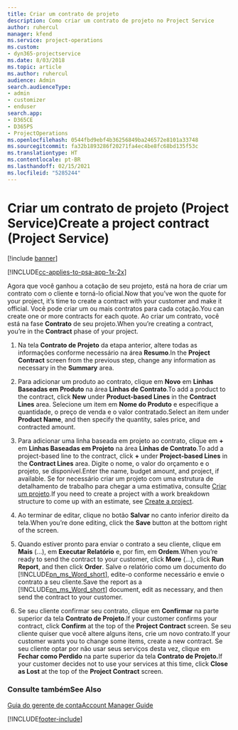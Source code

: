 ```yaml
---
title: Criar um contrato de projeto
description: Como criar um contrato de projeto no Project Service
author: ruhercul
manager: kfend
ms.service: project-operations
ms.custom:
- dyn365-projectservice
ms.date: 8/03/2018
ms.topic: article
ms.author: ruhercul
audience: Admin
search.audienceType:
- admin
- customizer
- enduser
search.app:
- D365CE
- D365PS
- ProjectOperations
ms.openlocfilehash: 0544fbd9ebf4b36256849ba246572e8101a33748
ms.sourcegitcommit: fa32b1893286f20271fa4ec4be8fc68bd135f53c
ms.translationtype: HT
ms.contentlocale: pt-BR
ms.lasthandoff: 02/15/2021
ms.locfileid: "5285244"
---
```

# <a name="create-a-project-contract-project-service"></a><span data-ttu-id="1531f-103">Criar um contrato de projeto (Project Service)</span><span class="sxs-lookup"><span data-stu-id="1531f-103">Create a project contract (Project Service)</span></span>

[!include [banner](../includes/psa-now-project-operations.md)]

[!INCLUDE[cc-applies-to-psa-app-1x-2x](../includes/cc-applies-to-psa-app-1x-2x.md)]

<span data-ttu-id="1531f-104">Agora que você ganhou a cotação de seu projeto, está na hora de criar um contrato com o cliente e torná-lo oficial.</span><span class="sxs-lookup"><span data-stu-id="1531f-104">Now that you’ve won the quote for your project, it’s time to create a contract with your customer and make it official.</span></span> <span data-ttu-id="1531f-105">Você pode criar um ou mais contratos para cada cotação.</span><span class="sxs-lookup"><span data-stu-id="1531f-105">You can create one or more contracts for each quote.</span></span> <span data-ttu-id="1531f-106">Ao criar um contrato, você está na fase **Contrato** de seu projeto.</span><span class="sxs-lookup"><span data-stu-id="1531f-106">When you’re creating a contract, you’re in the **Contract** phase of your project.</span></span>  
  
1. <span data-ttu-id="1531f-107">Na tela **Contrato de Projeto** da etapa anterior, altere todas as informações conforme necessário na área **Resumo**.</span><span class="sxs-lookup"><span data-stu-id="1531f-107">In the **Project Contract** screen from the previous step, change any information as necessary in the **Summary** area.</span></span>  
  
2. <span data-ttu-id="1531f-108">Para adicionar um produto ao contrato, clique em **Novo** em **Linhas Baseadas em Produto** na área **Linhas de Contrato**.</span><span class="sxs-lookup"><span data-stu-id="1531f-108">To add a product to the contract, click **New** under **Product-based Lines** in the **Contract Lines** area.</span></span> <span data-ttu-id="1531f-109">Selecione um item em **Nome do Produto** e especifique a quantidade, o preço de venda e o valor contratado.</span><span class="sxs-lookup"><span data-stu-id="1531f-109">Select an item under **Product Name**, and then specify the quantity, sales price, and contracted amount.</span></span>  
  
3. <span data-ttu-id="1531f-110">Para adicionar uma linha baseada em projeto ao contrato, clique em **+** em **Linhas Baseadas em Projeto** na área **Linhas de Contrato**.</span><span class="sxs-lookup"><span data-stu-id="1531f-110">To add a project-based line to the contract, click **+** under **Project-based Lines** in the **Contract Lines** area.</span></span> <span data-ttu-id="1531f-111">Digite o nome, o valor do orçamento e o projeto, se disponível.</span><span class="sxs-lookup"><span data-stu-id="1531f-111">Enter the name, budget amount, and project, if available.</span></span> <span data-ttu-id="1531f-112">Se for necessário criar um projeto com uma estrutura de detalhamento de trabalho para chegar a uma estimativa, consulte [Criar um projeto](../psa/create-project.md).</span><span class="sxs-lookup"><span data-stu-id="1531f-112">If you need to create a project with a work breakdown structure to come up with an estimate, see [Create a project](../psa/create-project.md).</span></span>  
  
4. <span data-ttu-id="1531f-113">Ao terminar de editar, clique no botão **Salvar** no canto inferior direito da tela.</span><span class="sxs-lookup"><span data-stu-id="1531f-113">When you’re done editing, click the **Save** button at the bottom right of the screen.</span></span>  
  
5. <span data-ttu-id="1531f-114">Quando estiver pronto para enviar o contrato a seu cliente, clique em **Mais** (…), em **Executar Relatório** e, por fim, em **Ordem**.</span><span class="sxs-lookup"><span data-stu-id="1531f-114">When you’re ready to send the contract to your customer, click **More** (…), click **Run Report**, and then click **Order**.</span></span> <span data-ttu-id="1531f-115">Salve o relatório como um documento do [!INCLUDE[pn_ms_Word_short](../includes/pn-ms-word-short.md)], edite-o conforme necessário e envie o contrato a seu cliente.</span><span class="sxs-lookup"><span data-stu-id="1531f-115">Save the report as a [!INCLUDE[pn_ms_Word_short](../includes/pn-ms-word-short.md)] document, edit as necessary, and then send the contract to your customer.</span></span>  
  
6. <span data-ttu-id="1531f-116">Se seu cliente confirmar seu contrato, clique em **Confirmar** na parte superior da tela **Contrato de Projeto**.</span><span class="sxs-lookup"><span data-stu-id="1531f-116">If your customer confirms your contract, click **Confirm** at the top of the **Project Contract** screen.</span></span> <span data-ttu-id="1531f-117">Se seu cliente quiser que você altere alguns itens, crie um novo contrato.</span><span class="sxs-lookup"><span data-stu-id="1531f-117">If your customer wants you to change some items, create a new contract.</span></span> <span data-ttu-id="1531f-118">Se seu cliente optar por não usar seus serviços desta vez, clique em **Fechar como Perdido** na parte superior da tela **Contrato de Projeto.**</span><span class="sxs-lookup"><span data-stu-id="1531f-118">If your customer decides not to use your services at this time, click **Close as Lost** at the top of the **Project Contract** screen.</span></span>  
  
### <a name="see-also"></a><span data-ttu-id="1531f-119">Consulte também</span><span class="sxs-lookup"><span data-stu-id="1531f-119">See Also</span></span>  
 [<span data-ttu-id="1531f-120">Guia do gerente de conta</span><span class="sxs-lookup"><span data-stu-id="1531f-120">Account Manager Guide</span></span>](../psa/account-manager-guide.md)


[!INCLUDE[footer-include](../includes/footer-banner.md)]